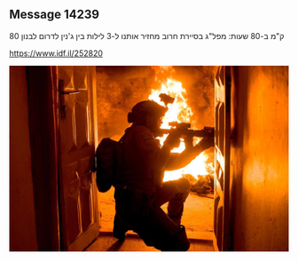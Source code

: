## Message 14239

80 ק"מ ב-80 שעות:
מפל"ג בסיירת חרוב מחזיר אותנו ל-3 לילות בין ג'נין לדרום לבנון

https://www.idf.il/252820

![Photo](14239/14239_photo.jpg)
